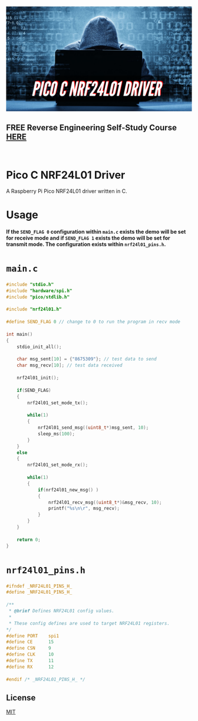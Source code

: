 ![image](https://github.com/mytechnotalent/pico-c-nrf24l01-driver/blob/main/Pico%20C%20NRF24L01%20Driver.png?raw=true)

## FREE Reverse Engineering Self-Study Course [HERE](https://github.com/mytechnotalent/Reverse-Engineering-Tutorial)

<br>

# Pico C NRF24L01 Driver
A Raspberry Pi Pico NRF24L01 driver written in C.

# Usage
#### If the `SEND_FLAG 0` configuration within `main.c` exists the demo will be set for receive mode and if `SEND_FLAG 1` exists the demo will be set for transmit mode.  The configuration exists within `nrf24l01_pins.h`.

# `main.c`
```c
#include "stdio.h"
#include "hardware/spi.h"
#include "pico/stdlib.h"

#include "nrf24l01.h"

#define SEND_FLAG 0 // change to 0 to run the program in recv mode

int main()
{
    stdio_init_all();

    char msg_sent[10] = {"8675309"}; // test data to send
    char msg_recv[10]; // test data received

    nrf24l01_init();

    if(SEND_FLAG)
    {
        nrf24l01_set_mode_tx();

        while(1)
        { 
            nrf24l01_send_msg((uint8_t*)msg_sent, 10);
            sleep_ms(100);
        }
    }
    else
    {
        nrf24l01_set_mode_rx();

        while(1)
        {
            if(nrf24l01_new_msg() )
            {
                nrf24l01_recv_msg((uint8_t*)&msg_recv, 10);
                printf("%s\n\r", msg_recv);
            }
        }
    }

    return 0;
}
```

# `nrf24l01_pins.h`
```c
#ifndef _NRF24L01_PINS_H_
#define _NRF24L01_PINS_H_

/** 
 * @brief Defines NRF24L01 config values.
 * 
 * These config defines are used to target NRF24L01 registers.
*/
#define PORT    spi1
#define CE      15
#define CSN     9
#define CLK     10
#define TX      11
#define RX      12

#endif /* _NRF24L01_PINS_H_ */
```

## License
[MIT](https://raw.githubusercontent.com/mytechnotalent/pico-c-nrf24l01-driver/main/LICENSE)
